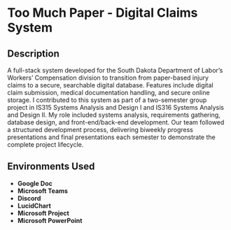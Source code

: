 <h1>Too Much Paper - Digital Claims System</h1>

<h2>Description</h2>
A full-stack system developed for the South Dakota Department of Labor’s Workers’ Compensation division to transition from paper-based injury claims to a secure, searchable digital database. Features include digital claim submission, medical documentation handling, and secure online storage. I contributed to this system as part of a two-semester group project in IS315 Systems Analysis and Design I and IS316 Systems Analysis and Design II. My role included systems analysis, requirements gathering, database design, and front-end/back-end development. Our team followed a structured development process, delivering biweekly progress presentations and final presentations each semester to demonstrate the complete project lifecycle.
<br />

<h2>Environments Used </h2>

- <b>Google Doc</b>
- <b>Microsoft Teams</b>
- <b>Discord</b>
- <b>LucidChart</b>
- <b>Microsoft Project</b>
- <b>Microsoft PowerPoint</b>

